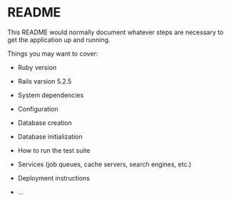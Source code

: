 # README

This README would normally document whatever steps are necessary to get the
application up and running.

Things you may want to cover:

* Ruby version

* Rails varsion 5.2.5

* System dependencies

* Configuration

* Database creation

* Database initialization

* How to run the test suite

* Services (job queues, cache servers, search engines, etc.)

* Deployment instructions

* ...
